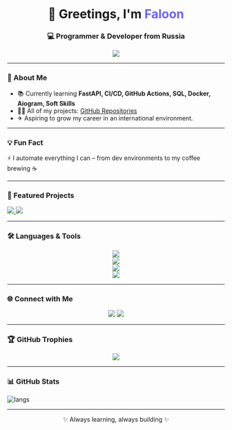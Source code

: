 <h1 align="center">👋 Greetings, I'm <span style="color:#6C63FF;">Faloon</span></h1>
<h3 align="center">💻 Programmer & Developer from Russia</h3>

<p align="center">
  <img src="https://readme-typing-svg.herokuapp.com?size=22&duration=4000&color=6C63FF&center=true&vCenter=true&width=600&lines=Backend+Developer;FastAPI+%7C+Docker+%7C+SQL;DevOps+Learner;Cybersecurity+Enthusiast"/>
</p>

---

### 🚀 About Me  
- 📚 Currently learning **FastAPI, CI/CD, GitHub Actions, SQL, Docker, Aiogram, Soft Skills**  
- 👨‍💻 All of my projects: [GitHub Repositories](https://github.com/FaloonAI?tab=repositories)  
- ✈ Aspiring to grow my career in an international environment.
  
---

### 💡 Fun Fact
⚡ I automate everything I can – from dev environments to my coffee brewing ☕  

---

### 📌 Featured Projects
<p align="left">
  <a href="https://github.com/FaloonAI/delivery_opensource">
    <img src="https://github-readme-stats.vercel.app/api/pin/?username=faloonai&repo=delivery_opensource&theme=tokyonight" />
  </a>
  <a href="https://github.com/FaloonAI/ADBToolkit">
    <img src="https://github-readme-stats.vercel.app/api/pin/?username=faloonai&repo=ADBToolkit&theme=tokyonight" />
  </a>
</p>

---

### 🛠 Languages & Tools
<p align="center">
  <img src="https://skillicons.dev/icons?i=py,cpp,c" /><br/>
  <img src="https://skillicons.dev/icons?i=fastapi,postgresql,redis" /><br/>
  <img src="https://skillicons.dev/icons?i=docker,git,linux,bash" /><br/>
  <img src="https://skillicons.dev/icons?i=github,gitlab,ai,obsidian" />
</p>

---

### 🌐 Connect with Me
<p align="center">
  <a href="https://t.me/tryb0t" target="_blank"><img src="https://img.shields.io/badge/Telegram-2CA5E0?style=for-the-badge&logo=telegram&logoColor=white"/></a>
  <a href="mailto:faloonia@yandex.ru"><img src="https://img.shields.io/badge/Email-D14836?style=for-the-badge&logo=gmail&logoColor=white"/></a>
</p>

---

### 🏆 GitHub Trophies
<p align="center">
  <img src="https://github-profile-trophy.vercel.app/?username=faloonai&theme=tokyonight&no-frame=true&margin-w=15&row=1"/>
</p>

---

### 📊 GitHub Stats
<p align="left">
  <img src="https://github-readme-stats.vercel.app/api/top-langs?username=faloonai&layout=compact&theme=tokyonight" alt="langs"/>
</p>

---

<p align="center">✨ Always learning, always building ✨</p>




